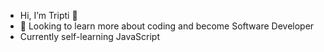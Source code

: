 - Hi, I’m Tripti 👋 
- 👀 Looking to learn more about coding and become Software Developer 
- Currently self-learning JavaScript

